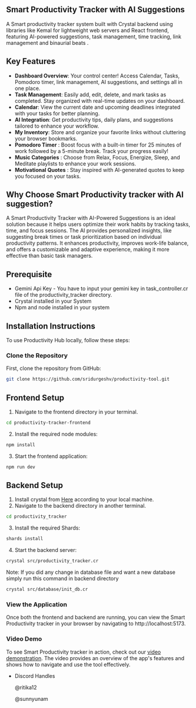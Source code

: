 ## Smart Productivity Tracker with AI Suggestions
A Smart productivity tracker system built with Crystal backend using libraries like Kemal for lightweight web servers and React frontend, featuring AI-powered suggestions, task management, time tracking, link management and binaurial beats .

## Key Features
- **Dashboard Overview**: Your control center! Access Calendar, Tasks, Pomodoro timer, link management, AI suggestions, and settings all in one place.
- **Task Management**: Easily add, edit, delete, and mark tasks as completed. Stay organized with real-time updates on your dashboard.
- **Calendar**: View the current date and upcoming deadlines integrated with your tasks for better planning.
- **AI Integration**: Get productivity tips, daily plans, and suggestions tailored to enhance your workflow.
- **My Inventory**: Store and organize your favorite links without cluttering your browser bookmarks.
- **Pomodoro Timer** : Boost focus with a built-in timer for 25 minutes of work followed by a 5-minute break. Track your progress easily!
- **Music Categories** : Choose from Relax, Focus, Energize, Sleep, and Meditate playlists to enhance your work sessions.
- **Motivational Quotes** : Stay inspired with AI-generated quotes to keep you focused on your tasks.

## Why Choose Smart Productivity tracker with AI suggestion?
A Smart Productivity Tracker with AI-Powered Suggestions is an ideal solution because it helps users optimize their work habits by tracking tasks, time, and focus sessions. The AI provides personalized insights, like suggesting break times or task prioritization based on individual productivity patterns. It enhances productivity, improves work-life balance, and offers a customizable and adaptive experience, making it more effective than basic task managers.

## Prerequisite
- Gemini Api Key - You have to input your gemini key in task_controller.cr file of the productivity_tracker directory.
- Crystal installed in your System
- Npm and node installed in your system

## Installation Instructions
To use Productivity Hub locally, follow these steps:

### Clone the Repository
First, clone the repository from GitHub:
```bash
git clone https://github.com/sridurgeshv/productivity-tool.git
```

## Frontend Setup
1. Navigate to the frontend directory in your terminal.
```bash
cd productivity-tracker-frontend
```

2. Install the required node modules:
```bash
npm install
```

3. Start the frontend application:
```bash
npm run dev
```

## Backend Setup
1. Install crystal from [Here](https://crystal-lang.org/install) according to your local machine.
2. Navigate to the backend directory in another terminal.
```bash
cd productivity_tracker
```
3. Install the required Shards:
```bash
shards install
```
4. Start the backend server:
```bash
crystal src/productivity_tracker.cr
```
Note: If you did any change in database file and want a new database simply run this command in backend directory
```bash
crystal src/database/init_db.cr
```

### View the Application
Once both the frontend and backend are running, you can view the Smart Productivity tracker in your browser by navigating to http://localhost:5173.

### Video Demo
To see Smart Productivity tracker in action, check out our [video demonstration](https://youtu.be/UR1qmHQp-lw). The video provides an overview of the app's features and shows how to navigate and use the tool effectively.

- Discord Handles
  
  @ritika12
  
  @sunnyunam 

